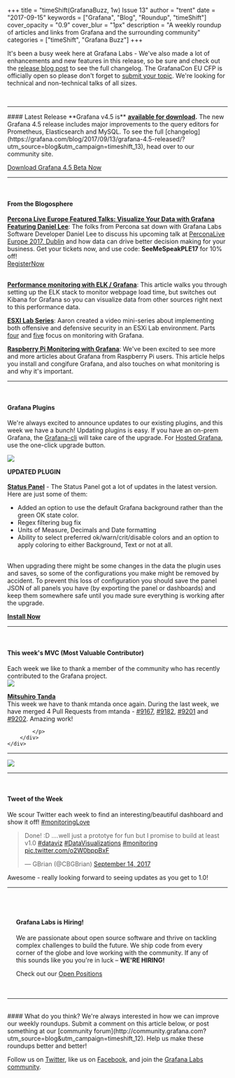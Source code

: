 +++
title = "timeShift(GrafanaBuzz, 1w) Issue 13"
author = "trent"
date = "2017-09-15"
keywords = ["Grafana", "Blog", "Roundup", "timeShift"]
cover_opacity = "0.9"
cover_blur = "1px"
description = "A weekly roundup of articles and links from Grafana and the surrounding community"
categories = ["timeShift", "Grafana Buzz"]
+++

It's been a busy week here at Grafana Labs - We've also made a lot of enhancements and new features in this release, so be sure and check out the <a href="https://grafana.com/blog/2017/09/13/grafana-4.5-released/?utm_source=blog&utm_campaign=timeshift_13" target="_blank">release blog post</a> to see the full changelog. The GrafanaCon EU CFP is officially open so please don't forget to  <a href="http://grafana.com/grafanacon-cfp?utm_source=blog&utm_campaign=timeshift_13" target="_blank">submit your topic</a>. We're looking for technical and non-technical talks of all sizes.

<br />
<hr />
#### Latest Release
**Grafana v4.5 is** <strong><a href="https://grafana.com/grafana/download/4.5.0-beta1?utm_source=blog&utm_campaign=timeshift_13" target="_blank">available for download</a>.</strong> The new Grafana 4.5 release includes major improvements to the query editors for Prometheus, Elasticsearch and MySQL.
To see the full [changelog](https://grafana.com/blog/2017/09/13/grafana-4.5-released/?utm_source=blog&utm_campaign=timeshift_13), head over to our community site.

<a href="https://grafana.com/grafana/download?utm_source=blog&utm_campaign=timeshift_13" target="_blank" class="btn btn--primary">Download Grafana 4.5 Beta Now</a>

<hr />
<br />


#### From the Blogosphere
[**Percona Live Europe Featured Talks: Visualize Your Data with Grafana Featuring Daniel Lee**](https://www.percona.com/blog/2017/09/13/percona-live-europe-featured-talks-visualize-data-grafana-daniel-lee/): The folks from Percona sat down with Grafana Labs Software Developer Daniel Lee to discuss his upcoming talk at <a href="https://www.percona.com/live/e17/sessions/visualize-your-data-with-grafana" target="_blank">PerconaLive Europe 2017, Dublin</a> and how data can drive better decision making for your business. Get your tickets now, and use code: <strong>SeeMeSpeakPLE17</strong> for 10% off!<br  />
<a class="btn btn--outline" href="https://www.percona.com/live/e17/registration-information" target="_blank">RegisterNow</a><br /><br />

[**Performance monitoring with ELK / Grafana**](https://blog.netapsys.fr/performance-monitoring-de-base-avec-elk-grafana/): This article walks you through setting up the ELK stack to monitor webpage load time, but switches out Kibana for Grafana so you can visualize data from other sources right next to this performance data.

[**ESXI Lab Series**](https://www.youtube.com/watch?v=sua5WryY9a8): Aaron created a video mini-series about implementing both offensive and defensive security in an ESXi Lab environment. Parts <a href="https://www.youtube.com/watch?v=sua5WryY9a8" target="_blank">four</a> and <a href="https://www.youtube.com/watch?v=0dqeWnHF-pQ&t=3s" target="_blank">five</a> focus on monitoring with Grafana.

[**Raspberry Pi Monitoring with Grafana**](https://developer-blog.net/raspberry-pi-monitoring-mit-grafana-2/): We've been excited to see more and more articles about Grafana from Raspberry Pi users. This article helps you install and congifure Grafana, and also touches on what monitoring is and why it's important.




<hr />
<br />

#### Grafana Plugins
We're always excited to announce updates to our existing plugins, and this week we have a bunch! Updating plugins is easy. If you have an on-prem Grafana, the <a href="http://docs.grafana.org/administration/cli/#grafana-cli?utm_source=blog&utm_campaign=timeshift_12" target="_blank">Grafana-cli</a> will take care of the upgrade. For <a href="https://grafana.com/cloud/grafana?utm_source=blog&utm_campaign=timeshift_12" target="_blank">Hosted Grafana</a>, use the one-click upgrade button.

<div class="blog-plugin">
	<div class="row row--md-gutters blog-plugin-grid">
		<div class="col col--sm-2 blog-plugin-grid__item">
			<img style="border-radius: 0;" src="https://grafana.com/api/plugins/vonage-status-panel/versions/1.0.5/logos/large" />
		</div>
		<div class="col col--sm-10 blog-plugin-grid__item">
			<p>
				<div class="updated-plugin-tag"><strong>UPDATED PLUGIN</strong></div><br/>
				<strong><a href="https://grafana.com/plugins/vonage-status-panel?utm_source=blog&utm_campaign=timeshift_12" target="_blank">Status Panel</a></strong> - The Status Panel got a lot of updates in the latest version. Here are just some of them:
				<ul>
				<li>Added an option to use the default Grafana background rather than the green OK state color.</li>
				<li>Regex filtering bug fix</li>
				<li>Units of Measure, Decimals and Date formatting</li>
				<li>Ability to select preferred ok/warn/crit/disable colors and an option to apply coloring to either Background, Text or not at all.</li>
				</ul>
				<br />
				When upgrading there might be some changes in the data the plugin uses and saves, so some of the configurations you make might be removed by accident. To prevent this loss of configuration you should save the panel JSON of all panels you have (by exporting the panel or dashboards) and keep them somewhere safe until you made sure everything is working after the upgrade.
			</p>
			<p>
				<a class="btn btn-outline btn-small" href="https://grafana.com/plugins/vonage-status-panel?utm_source=blog&utm_campaign=timeshift_12" target="_blank"><strong>Install Now</strong></a>
			</p>
		</div>
	</div>
</div>

<hr />
<br />

<h4>This week's MVC (Most Valuable Contributor)</h4>
Each week we like to thank a member of the community who has recently contributed to the Grafana project.

<div class="blog-plugin">
	<div class="row row--md-gutters blog-plugin-grid">
		<div class="col col--sm-2 blog-plugin-grid__item">
			<img class="mvc" src="https://avatars1.githubusercontent.com/u/224552?v=4&s=460" />
		</div>
		<div class="col col--sm-10 blog-plugin-grid__item">
			<p>
				<strong><a href="https://github.com/mtanda" target="_blank">Mitsuhiro Tanda</a></strong><br/>
				This week we have to thank mtanda once again. During the last week, we have merged 4 Pull Requests from mtanda - <a href="https://github.com/grafana/grafana/pull/9167" target="_blank">#9167</a>, <a href="https://github.com/grafana/grafana/pull/9182" target="_blank">#9182</a>, <a href="https://github.com/grafana/grafana/pull/9201" target="_blank">#9201</a> and <a href="https://github.com/grafana/grafana/pull/9202" target="_blank">#9202</a>. Amazing work!

			</p>
		</div>
	</div>
</div>

<hr />
<div>
	<div class="row row--no-gutters blog-plugin-grid">
		<div class="col col--sm-12">
			<a href="http://grafana.com/grafanacon-cfp?utm_source=blog&utm_campaign=timeshift_13" target="_blank"><img src="/assets/img/blog/timeshift/grafanacon_eu_cfp.jpg" /></a>
		</div>
	</div>
</div>

<hr />
<br />

#### Tweet of the Week
We scour Twitter each week to find an interesting/beautiful dashboard and show it off! <a href="https://twitter.com/hashtag/monitoringlove?src=hash" target="_blank">#monitoringLove</a>
<blockquote class="twitter-tweet" data-lang="en"><p lang="en" dir="ltr">Done! :D ....well just a prototye for fun but I promise to build at least v1.0 <a href="https://twitter.com/hashtag/dataviz?src=hash">#dataviz</a> <a href="https://twitter.com/hashtag/DataVisualizations?src=hash">#DataVisualizations</a> <a href="https://twitter.com/hashtag/monitoring?src=hash">#monitoring</a> <a href="https://t.co/o2W0bppBxF">pic.twitter.com/o2W0bppBxF</a></p>&mdash; GBrian (@CBGBrian) <a href="https://twitter.com/CBGBrian/status/908187134523318272">September 14, 2017</a></blockquote>
<script async src="//platform.twitter.com/widgets.js" charset="utf-8"></script>
<p>Awesome - really looking forward to seeing updates as you get to 1.0!</p>
<hr />
<br />
<div style=" padding: 20px; background: url(/assets/img/blog/timeshift/polygon_texture_black.jpg); background-size: cover; border-radius: 4px;">
	<h4>Grafana Labs is Hiring!</h4>
	<p>We are passionate about open source software and thrive on tackling complex challenges to build the future. We ship code from every corner of the globe and love working with the community. If any of this sounds like you you're in luck – <strong>WE'RE HIRING!</strong></p>
	<p>Check out our <a class="btn btn-outline" href="https://grafana.com/about/hiring?utm_source=blog&utm_campaign=timeshift_12" target="_blank">Open Positions</a></p>
</div>

<hr />
<br />
#### What do you think?
We're always interested in how we can improve our weekly roundups. Submit a comment on this article below, or post something at our [community forum](http://community.grafana.com?utm_source=blog&utm_campaign=timeshift_12). Help us make these roundups better and better!

Follow us on [Twitter](http://twitter.com/grafana), like us on [Facebook](http://facebook.com/grafana), and join the [Grafana Labs community](http://grafana.com/signup?utm_source=blog&utm_campaign=timeshift_12).



